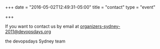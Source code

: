 +++
date = "2016-05-02T12:49:31-05:00"
title = "contact"
type = "event"


+++

If you want to contact us by email at <a href="mailto:organizers-sydney-2011@devopsdays.org">organizers-sydney-2011@devopsdays.org</a>

the devopsdays Sydney team
